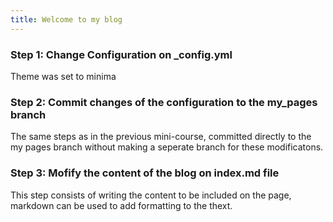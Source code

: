 ```yaml
---
title: Welcome to my blog
---
```


### Step 1: Change Configuration on _config.yml
Theme was set to minima

### Step 2: Commit changes of the configuration to the my_pages branch
The same steps as in the previous mini-course, committed directly to the my pages branch without making a seperate branch for these modificatons.

### Step 3: Mofify the content of the blog on index.md file
This step consists of writing the content to be included on the page, markdown can be used to add formatting to the thext.

